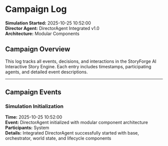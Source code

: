 # Campaign Log

**Simulation Started:** 2025-10-25 10:52:00  
**Director Agent:** DirectorAgent Integrated v1.0  
**Architecture:** Modular Components  

## Campaign Overview

This log tracks all events, decisions, and interactions in the StoryForge AI Interactive Story Engine.
Each entry includes timestamps, participating agents, and detailed event descriptions.

---

## Campaign Events

### Simulation Initialization
**Time:** 2025-10-25 10:52:00  
**Event:** DirectorAgent initialized with modular component architecture  
**Participants:** System  
**Details:** Integrated DirectorAgent successfully started with base, orchestrator, world state, and lifecycle components

